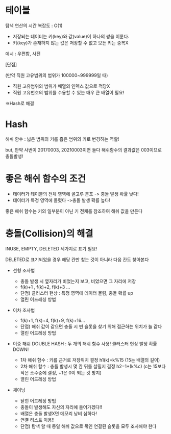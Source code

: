 # 테이블

탐색 연산의 시간 복잡도 : O(1)

* 저장되는 데이터는 키(key)와 값(value)이 하나의 쌍을 이룬다.
* 키(key)가 존재하지 않는 값은 저장할 수 없고 모든 키는 중복X

예시 : 우편함, 사전

[단점]

(만약 직원 고유범위의 범위가 100000~999999일 때)

* 직원 고유범위의 범위가 배열의 인덱스 값으로 적당X
* 직원 고유번호의 범위를 수용할 수 있는 매우 큰 배열이 필요!

=>Hash로 해결


# Hash

해쉬 함수 : 넓은 범위의 키를 좁은 범위의 키로 변경하는 역할!

but, 만약 사번이 20170003, 20210003이면 둘다 해쉬함수의 결과값은 003이므로 충돌발생!



# 좋은 해쉬 함수의 조건

* 데이터가 테이블의 전체 영역에 골고루 분포 -> 충돌 발생 확률 낮다!
* 데이터가 특정 영역에 몰렸다 ->충돌 발생 확률 높다!

좋은 해쉬 함수는 키의 일부분이 아닌 키 전체를 참조하여 해쉬 값을 만든다


# 충돌(Collision)의 해결

INUSE, EMPTY, DELETED 세가지로 표기 필요!

DELETED로 표기되었을 경우 해당 칸만 찾는 것이 아니라 다음 칸도 찾아본다

* 선형 조사법
	* 충돌 발생 시 옆자리가 비었는지 보고, 비었으면 그 자리에 저장
	* f(k)+1 , f(k)+2, f(k)+3 ...
	* 단점) 클러스터 현상 : 특정 영역에 데이터 몰림, 충돌 확률 up
	* 열린 어드레싱 방법

* 이차 조사법
	* f(k)+1, f(k)+4, f(k)+9, f(k)+16...
	* 단점) 해쉬 값이 같으면 충돌 시 빈 슬롯을 찾기 위해 접근하는 위치가 늘 같다
	* 열린 어드레싱 방법

* 이중 해쉬 DOUBLE HASH
: 두 개의 해쉬 함수 사용! 클러스터 현상 발생 확률 DOWN!
	* 1차 해쉬 함수 : 키를 근거로 저장위치 결정 h1(k)=k%15 (15는 배열의 길이)
	* 2차 해쉬 함수 : 충돌 발생시 몇 칸 뒤를 살필지 결정 h2=1+(k%c) (c는 15보다 작은 소수중에 결정, +1은 0이 되는 것 방지)
	* 열린 어드레싱 방법	

* 체이닝 
	* 닫힌 어드레싱 방법
	* 충돌이 발생해도 자신의 자리에 들어가겠다!!
	* 배열은 충돌 발생X면 메모리 낭비 심하다!
	* 연결 리스트 이용!!
	* 단점) 탐색 할 때 동일 해쉬 값으로 묶인 연결된 슬롯을 모두 조사해야 한다





